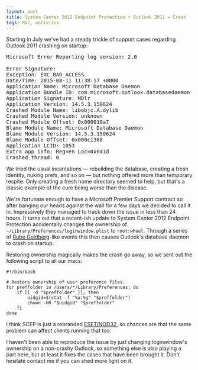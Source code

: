 ```yaml
---
layout: post
title: System Center 2012 Endpoint Protection + Outlook 2011 = Crash
tags: Mac, antivirus
---
```


Starting in July we've had a steady trickle of support cases regarding Outlook 2011 crashing on startup:

<pre class="out">
Microsoft Error Reporting log version: 2.0

Error Signature:
Exception: EXC_BAD_ACCESS
Date/Time: 2015-08-11 11:38:17 +0000
Application Name: Microsoft Database Daemon
Application Bundle ID: com.microsoft.outlook.databasedaemon
Application Signature: MDlr
Application Version: 14.5.3.150624
Crashed Module Name: libobjc.A.dylib
Crashed Module Version: unknown
Crashed Module Offset: 0x000010a7
Blame Module Name: Microsoft Database Daemon
Blame Module Version: 14.5.3.150624
Blame Module Offset: 0x000c1368
Application LCID: 1053
Extra app info: Reg=en Loc=0x041d
Crashed thread: 0
</pre>

We tried the usual incantations &mdash; rebuilding the database, creating a fresh identity, nuking prefs, and so on &mdash; but nothing offered more than temporary respite. Only creating a fresh home directory seemed to help, but that's a classic example of the cure being worse than the disease.

We're fortunate enough to have a Microsoft Premier Support contract so after banging our heads against the wall for a few days we decided to call it in. Impressively they managed to track down the issue in less than 24 hours. It turns out that a recent-ish update to System Center 2012 Endpoint Protection accidentally changes the ownership of `~/Library/Preferences/loginwindow.plist` to `root:wheel`. Through a series of [Rube Goldberg](https://www.youtube.com/watch?v=qybUFnY7Y8w)-like events this then causes Outlook's database daemon to crash on startup.

Restoring ownership magically makes the crash go away, so we sent out the following script to all our macs:

<pre><code class="prettyprint lang-sh">#!/bin/bash

# Restore ownership of user preference files.
for preffolder in /Users/*/Library/Preferences; do
    if [[ -d "$preffolder" ]]; then
        uidgid=$(stat -f "%u:%g" "$preffolder")
        chown -hR "$uidgid" "$preffolder"
    fi
done
</code></pre>

I think SCEP is just a rebranded [ESET/NOD32](http://www.eset.com/us/home/products/cyber-security/), so chances are that the same problem can affect clients running that too.

I haven't been able to reproduce the issue by just changing loginwindow's ownership on a non-crashy Outlook, so something else is also playing a part here, but at least it fixes the cases that have been brought it. Don't hesitate contact me if you can shed more light on it.
